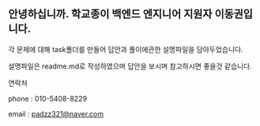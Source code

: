 ## 안녕하십니까. 학교종이 백엔드 엔지니어 지원자 이동권입니다.

각 문제에 대해 task폴더를 만들어 답안과 풀이에관한 설명파일을 담아두었습니다.

설명파일은 readme.md로 작성하였으며 답안을 보시며 참고하시면 좋을것 같습니다.

연락처

phone : 010-5408-8229

email : padzz321@naver.com

